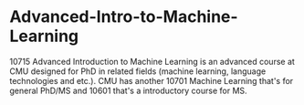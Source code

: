# Advanced-Intro-to-Machine-Learning
10715 Advanced Introduction to Machine Learning is an advanced course at CMU designed for PhD in related fields (machine learning, language technologies and etc.). CMU has another 10701 Machine Learning that's for general PhD/MS and 10601 that's a introductory course for MS.

